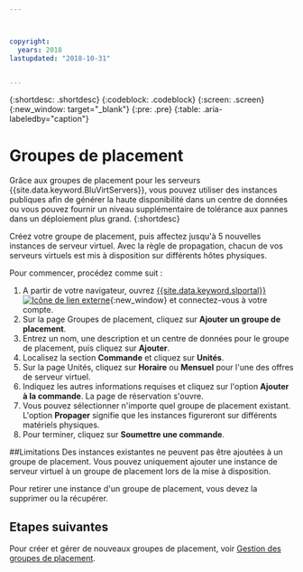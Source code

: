 ```yaml
---



copyright:
  years: 2018
lastupdated: "2018-10-31"


---
```


{:shortdesc: .shortdesc}
{:codeblock: .codeblock}
{:screen: .screen}
{:new_window: target="_blank"}
{:pre: .pre}
{:table: .aria-labeledby="caption"}


# Groupes de placement

Grâce aux groupes de placement pour les serveurs {{site.data.keyword.BluVirtServers}}, vous pouvez utiliser des instances publiques afin de générer la haute disponibilité dans un centre de données ou vous pouvez fournir un niveau supplémentaire de tolérance aux pannes dans un déploiement plus grand.
{:shortdesc}

Créez votre groupe de placement, puis affectez jusqu'à 5 nouvelles instances de serveur virtuel. Avec la règle de propagation, chacun de vos serveurs virtuels est mis à disposition sur différents hôtes physiques. 

Pour commencer, procédez comme suit :
 
1. A partir de votre navigateur, ouvrez [{{site.data.keyword.slportal}} ![Icône de lien externe](../icons/launch-glyph.svg "Icône de lien externe")](https://control.softlayer.com/){:new_window} et connectez-vous à votre compte. 
2. Sur la page Groupes de placement, cliquez sur **Ajouter un groupe de placement**.
3. Entrez un nom, une description et un centre de données pour le groupe de placement, puis cliquez sur **Ajouter**.
4. Localisez la section **Commande** et cliquez sur **Unités**.
5. Sur la page Unités, cliquez sur **Horaire** ou **Mensuel** pour l'une des offres de serveur virtuel.
6. Indiquez les autres informations requises et cliquez sur l'option **Ajouter à la commande**. La page de réservation s'ouvre.
7. Vous pouvez sélectionner n'importe quel groupe de placement existant. L'option **Propager** signifie que les instances figureront sur différents matériels physiques. 
8. Pour terminer, cliquez sur **Soumettre une commande**.

##Limitations
Des instances existantes ne peuvent pas être ajoutées à un groupe de placement. Vous pouvez uniquement ajouter une instance de serveur virtuel à un groupe de placement lors de la mise à disposition.  

Pour retirer une instance d'un groupe de placement, vous devez la supprimer ou la récupérer. 
     
## Etapes suivantes

Pour créer et gérer de nouveaux groupes de placement, voir [Gestion des groupes de placement](vsi_managing_placegroup.html).
